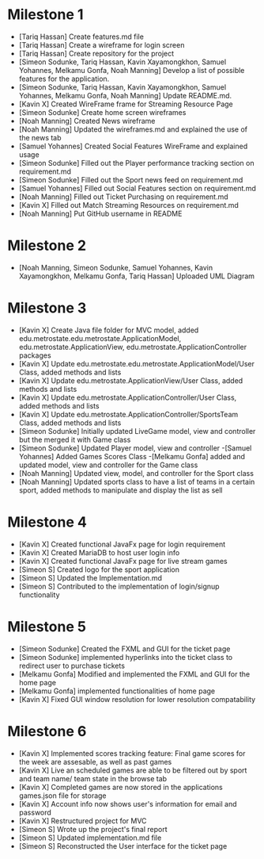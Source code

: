  # Milestone 1
- [Tariq Hassan] Create features.md file
- [Tariq Hassan] Create a wireframe for login screen
- [Tariq Hassan] Create repository for the project
- [Simeon Sodunke, Tariq Hassan, Kavin Xayamongkhon, Samuel Yohannes, Melkamu Gonfa, Noah Manning] Develop a list of possible features for the application.
- [Simeon Sodunke, Tariq Hassan, Kavin Xayamongkhon, Samuel Yohannes, Melkamu Gonfa, Noah Manning] Update README.md.
- [Kavin X] Created WireFrame frame for Streaming Resource Page
- [Simeon Sodunke] Create home screen wireframes
- [Noah Manning] Created News wireframe
- [Noah Manning] Updated the wireframes.md and explained the use of the news tab
- [Samuel Yohannes] Created Social Features WireFrame and explained usage
- [Simeon Sodunke] Filled out the Player performance tracking section on requirement.md
- [Simeon Sodunke] Filled out the Sport news feed on requirement.md
- [Samuel Yohannes] Filled out Social Features section on requirement.md
- [Noah Manning] Filled out Ticket Purchasing on requirement.md
- [Kavin X] Filled out Match Streaming Resources on requirement.md
- [Noah Manning] Put GitHub username in README

 # Milestone 2
- [Noah Manning, Simeon Sodunke, Samuel Yohannes, Kavin Xayamongkhon, Melkamu Gonfa, Tariq Hassan] Uploaded UML Diagram 

 # Milestone 3
- [Kavin X] Create Java file folder for MVC model, added edu.metrostate.edu.metrostate.ApplicationModel, edu.metrostate.ApplicationView, edu.metrostate.ApplicationController packages
- [Kavin X] Update edu.metrostate.edu.metrostate.ApplicationModel/User Class, added methods and lists
- [Kavin X] Update edu.metrostate.ApplicationView/User Class, added methods and lists
- [Kavin X] Update edu.metrostate.ApplicationController/User Class, added methods and lists
- [Kavin X] Update edu.metrostate.ApplicationController/SportsTeam Class, added methods and lists
- [Simeon Sodunke] Initially updated LiveGame model, view and controller but the merged it with Game class
- [Simeon Sodunke] Updated Player model, view and controller
-[Samuel Yohannes] Added Games Scores Class
-[Melkamu Gonfa]  added and updated model, view and controller for the Game class
- [Noah Manning] Updated view, model, and controller for the Sport class
- [Noah Manning] Updated sports class to have a list of teams in a certain sport, added methods to manipulate and display the list as sell

 # Milestone 4
 - [Kavin X] Created functional JavaFx page for login requirement
 - [Kavin X] Created MariaDB to host user login info
 - [Kavin X] Created functional JavaFx page for live stream games
 - [Simeon S] Created logo for the sport application
 - [Simeon S] Updated the Implementation.md
 - [Simeon S] Contributed to the implementation of login/signup functionality

 # Milestone 5
 - [Simeon Sodunke] Created the FXML and GUI for the ticket page
 - [Simeon Sodunke] implemented hyperlinks into the ticket class to redirect user to purchase tickets
 - [Melkamu Gonfa]  Modified and implemented the FXML and GUI for the home page
 - [Melkamu Gonfa] implemented functionalities of home page
 - [Kavin X] Fixed GUI window resolution for lower resolution compatability

 # Milestone 6
  - [Kavin X] Implemented scores tracking feature: Final game scores for the week are assesable, as well as past games
  - [Kavin X] Live an scheduled games are able to be filtered out by sport and team name/ team state in the browse tab
  - [Kavin X] Completed games are now stored in the applications games.json file for storage
  - [Kavin X] Account info now shows user's information for email and password
  - [Kavin X] Restructured project for MVC
  - [Simeon S] Wrote up the project's final report
  - [Simeon S] Updated implementation.md file
  - [Simeon S] Reconstructed the User interface for the ticket page

   
